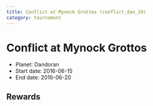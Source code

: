 ```yaml
---
title: Conflict at Mynock Grottos (conflict_dan_19)
category: tournament
---
```

# Conflict at Mynock Grottos

  * Planet: Dandoran
  * Start date: 2016-06-15
  * End date: 2016-06-20

## Rewards

